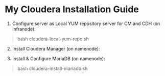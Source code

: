 # My Cloudera Installation Guide

1. Configure server as Local YUM repository server for CM and CDH (on infranode):
>bash cloudera-local-yum-repo.sh

2. Install Cloudera Manager (on namenode):
>
3. Install & Configure MariaDB (on namenode):
>bash cloudera-install-mariadb.sh
